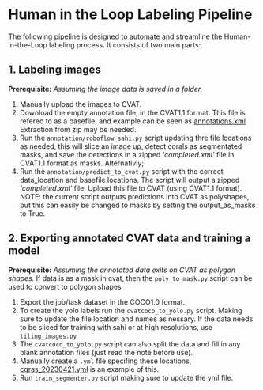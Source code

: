 # Human in the Loop Labeling Pipeline

The following pipeline is designed to automate and streamline the Human-in-the-Loop labeling process. It consists of two main parts:

## 1. Labeling images
**Prerequisite:** *Assuming the image data is saved in a folder.*
1. Manually upload the images to CVAT.
2. Download the empty annotation file, in the CVAT1.1 format. 
    This file is refered to as a basefile, and example can be seen as [annotations.xml](https://github.com/Coral-Imaging/cgras_settler_counter/blob/main/annotations.xml)
    Extraction from zip may be needed.
3. Run the `annotation/roboflow_sahi.py` script updating thre file locations as needed, this will slice an image up, detect corals as segmentated masks, and save the detections in a zipped *'completed.xml'* file in CVAT1.1 format as masks. 
Alternativly;
3. Run the `annotation/predict_to_cvat.py` script with the correct data_location and basefile locations. The script will output a zipped *'completed.xml'* file. Upload this file to CVAT (using CVAT1.1 format). NOTE: the current script outputs predictions into CVAT as polyshapes, but this can easily be changed to masks by setting the output_as_masks to True.


## 2. Exporting annotated CVAT data and training a model
**Prerequisite:** *Assuming the annotated data exits on CVAT as polygon shapes.* 
    If data is as a mask in cvat, then the `poly_to_mask.py` script can be used to convert to polygon shapes
1. Export the job/task dataset in the COCO1.0 format.
2. To create the yolo labels run the `cvatcoco_to_yolo.py` script. Making sure to update the file location and names as nessary.
    If the data needs to be sliced for training with sahi or at high resolutions, use `tiling_images.py`
3. The `cvatcoco_to_yolo.py` script can also split the data and fill in any blank annotation files (just read the note before use).
4. Manually create a `.yml` file specifing these locations, [cgras_20230421.yml](https://github.com/Coral-Imaging/cgras_settler_counter/blob/main/segmenter/cgras_20230421.yaml) is an example of this.
5. Run `train_segmenter.py` script making sure to update the yml file.

